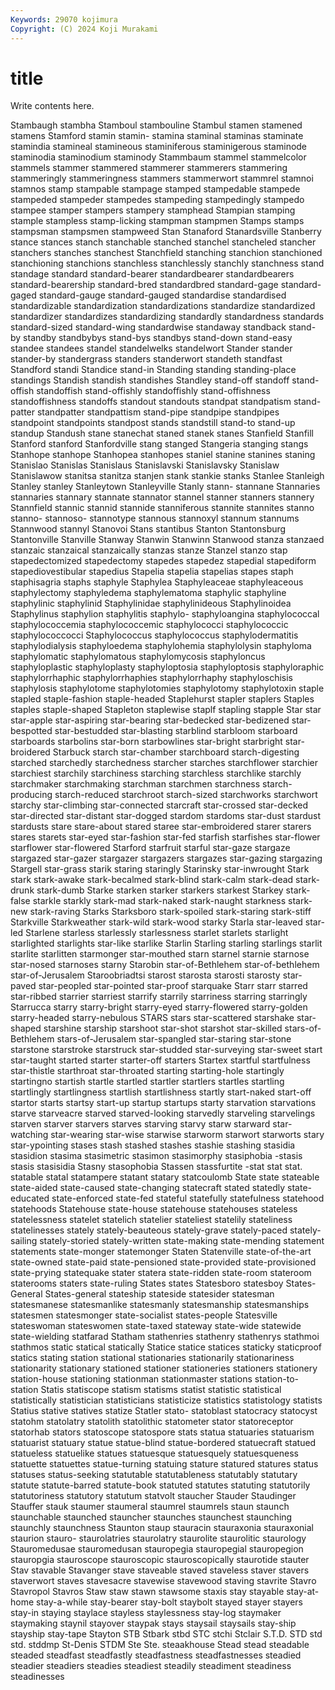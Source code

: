 ```yaml
---
Keywords: 29070 kojimura
Copyright: (C) 2024 Koji Murakami
---
```


# title

Write contents here.



Stambaugh stambha Stamboul stambouline Stambul
stamen stamened stamens Stamford stamin stamin- stamina staminal staminas staminate
stamindia stamineal stamineous staminiferous staminigerous staminode staminodia staminodium staminody Stammbaum
stammel stammelcolor stammels stammer stammered stammerer stammerers stammering stammeringly stammeringness
stammers stammerwort stammrel stamnoi stamnos stamp stampable stampage stamped stampedable
stampede stampeded stampeder stampedes stampeding stampedingly stampedo stampee stamper stampers
stampery stamphead Stampian stamping stample stampless stamp-licking stampman stampmen Stamps
stamps stampsman stampsmen stampweed Stan Stanaford Stanardsville Stanberry stance stances
stanch stanchable stanched stanchel stancheled stancher stanchers stanches stanchest Stanchfield
stanching stanchion stanchioned stanchioning stanchions stanchless stanchlessly stanchly stanchness stand
standage standard standard-bearer standardbearer standardbearers standard-bearership standard-bred standardbred standard-gage standard-gaged
standard-gauge standard-gauged standardise standardised standardizable standardization standardizations standardize standardized standardizer
standardizes standardizing standardly standardness standards standard-sized standard-wing standardwise standaway standback
stand-by standby standbybys stand-bys standbys stand-down stand-easy standee standees standel
standelwelks standelwort Stander stander stander-by standergrass standers standerwort standeth standfast
Standford standi Standice stand-in Standing standing standing-place standings Standish standish
standishes Standley stand-off standoff stand-offish standoffish stand-offishly standoffishly stand-offishness standoffishness
standoffs standout standouts standpat standpatism stand-patter standpatter standpattism stand-pipe standpipe
standpipes standpoint standpoints standpost stands standstill stand-to stand-up standup Standush
stane stanechat staned stanek stanes Stanfield Stanfill Stanford stanford Stanfordville
stang stanged Stangeria stanging stangs Stanhope stanhope Stanhopea stanhopes staniel
stanine stanines staning Stanislao Stanislas Stanislaus Stanislavski Stanislavsky Stanislaw Stanislawow
stanitsa stanitza stanjen stank stankie stanks Stanlee Stanleigh Stanley stanley
Stanleytown Stanleyville Stanly stann- stannane Stannaries stannaries stannary stannate stannator
stannel stanner stanners stannery Stannfield stannic stannid stannide stanniferous stannite
stannites stanno stanno- stannoso- stannotype stannous stannoxyl stannum stannums Stannwood
stannyl Stanovoi Stans stantibus Stanton Stantonsburg Stantonville Stanville Stanway Stanwin
Stanwinn Stanwood stanza stanzaed stanzaic stanzaical stanzaically stanzas stanze Stanzel
stanzo stap stapedectomized stapedectomy stapedes stapedez stapedial stapediform stapediovestibular stapedius
Stapelia stapelia stapelias stapes staph staphisagria staphs staphyle Staphylea Staphyleaceae
staphyleaceous staphylectomy staphyledema staphylematoma staphylic staphyline staphylinic staphylinid Staphylinidae staphylinideous
Staphylinoidea Staphylinus staphylion staphylitis staphylo- staphyloangina staphylococcal staphylococcemia staphylococcemic staphylococci
staphylococcic staphylococcocci Staphylococcus staphylococcus staphylodermatitis staphylodialysis staphyloedema staphylohemia staphylolysin staphyloma
staphylomatic staphylomatous staphylomycosis staphyloncus staphyloplastic staphyloplasty staphyloptosia staphyloptosis staphyloraphic staphylorrhaphic
staphylorrhaphies staphylorrhaphy staphyloschisis staphylosis staphylotome staphylotomies staphylotomy staphylotoxin staple stapled
staple-fashion staple-headed Staplehurst stapler staplers Staples staples staple-shaped Stapleton staplewise
staplf stapling stapple Star star star-apple star-aspiring star-bearing star-bedecked star-bedizened
star-bespotted star-bestudded star-blasting starblind starbloom starboard starboards starbolins star-born starbowlines
star-bright starbright star-broidered Starbuck starch star-chamber starchboard starch-digesting starched starchedly
starchedness starcher starches starchflower starchier starchiest starchily starchiness starching starchless
starchlike starchly starchmaker starchmaking starchman starchmen starchness starch-producing starch-reduced starchroot
starch-sized starchworks starchwort starchy star-climbing star-connected starcraft star-crossed star-decked star-directed
star-distant star-dogged stardom stardoms star-dust stardust stardusts stare stare-about stared
staree star-embroidered starer starers stares starets star-eyed star-fashion star-fed starfish
starfishes star-flower starflower star-flowered Starford starfruit starful star-gaze stargaze stargazed
star-gazer stargazer stargazers stargazes star-gazing stargazing Stargell star-grass starik staring
staringly Starinsky star-inwrought Stark stark stark-awake stark-becalmed stark-blind stark-calm stark-dead
stark-drunk stark-dumb Starke starken starker starkers starkest Starkey stark-false starkle
starkly stark-mad stark-naked stark-naught starkness stark-new stark-raving Starks Starksboro stark-spoiled
stark-staring stark-stiff Starkville Starkweather stark-wild stark-wood starky Starla star-leaved star-led
Starlene starless starlessly starlessness starlet starlets starlight starlighted starlights star-like
starlike Starlin Starling starling starlings starlit starlite starlitten starmonger star-mouthed
starn starnel starnie starnose star-nosed starnoses starny Starobin star-of-Bethlehem star-of-bethlehem
star-of-Jerusalem Staroobriadtsi starost starosta starosti starosty star-paved star-peopled star-pointed star-proof
starquake Starr starr starred star-ribbed starrier starriest starrify starrily starriness
starring starringly Starrucca starry starry-bright starry-eyed starry-flowered starry-golden starry-headed starry-nebulous
STARS stars star-scattered starshake star-shaped starshine starship starshoot star-shot starshot
star-skilled stars-of-Bethlehem stars-of-Jerusalem star-spangled star-staring star-stone starstone starstroke starstruck star-studded
star-surveying star-sweet start star-taught started starter starter-off starters Startex startful
startfulness star-thistle starthroat star-throated starting starting-hole startingly startingno startish startle
startled startler startlers startles startling startlingly startlingness startlish startlishness startly
start-naked start-off startor starts startsy start-up startup startups starty starvation
starvations starve starveacre starved starved-looking starvedly starveling starvelings starven starver
starvers starves starving starvy starw starward star-watching star-wearing star-wise starwise
starworm starwort starworts stary star-ypointing stases stash stashed stashes stashie
stashing stasidia stasidion stasima stasimetric stasimon stasimorphy stasiphobia -stasis stasis
stasisidia Stasny stasophobia Stassen stassfurtite -stat stat stat. statable statal
statampere statant statary statcoulomb State state stateable state-aided state-caused state-changing
statecraft stated statedly state-educated state-enforced state-fed stateful statefully statefulness statehood
statehoods Statehouse state-house statehouse statehouses stateless statelessness statelet statelich statelier
stateliest statelily stateliness statelinesses stately stately-beauteous stately-grave stately-paced stately-sailing stately-storied
stately-written state-making state-mending statement statements state-monger statemonger Staten Statenville state-of-the-art
state-owned state-paid state-pensioned state-provided state-provisioned state-prying statequake stater statera state-ridden
state-room stateroom staterooms staters state-ruling States states Statesboro statesboy States-General
States-general stateship stateside statesider statesman statesmanese statesmanlike statesmanly statesmanship statesmanships
statesmen statesmonger state-socialist states-people Statesville stateswoman stateswomen state-taxed stateway state-wide
statewide state-wielding statfarad Statham stathenries stathenry stathenrys stathmoi stathmos static
statical statically Statice statice statices staticky staticproof statics stating station
stational stationaries stationarily stationariness stationarity stationary stationed stationer stationeries stationers
stationery station-house stationing stationman stationmaster stations station-to-station Statis statiscope statism
statisms statist statistic statistical statistically statistician statisticians statisticize statistics statistology
statists Statius stative statives statize Statler stato- statoblast statocracy statocyst
statohm statolatry statolith statolithic statometer stator statoreceptor statorhab stators statoscope
statospore stats statua statuaries statuarism statuarist statuary statue statue-blind statue-bordered
statuecraft statued statueless statuelike statues statuesque statuesquely statuesqueness statuette statuettes
statue-turning statuing stature statured statures status statuses status-seeking statutable statutableness
statutably statutary statute statute-barred statute-book statuted statutes statuting statutorily statutoriness
statutory statutum statvolt staucher Stauder Staudinger Stauffer stauk staumer staumeral
staumrel staumrels staun staunch staunchable staunched stauncher staunches staunchest staunching
staunchly staunchness Staunton staup stauracin stauraxonia stauraxonial staurion stauro- staurolatries
staurolatry staurolite staurolitic staurology Stauromedusae stauromedusan stauropegia stauropegial stauropegion stauropgia
stauroscope stauroscopic stauroscopically staurotide stauter Stav stavable Stavanger stave staveable
staved staveless staver stavers staverwort staves stavesacre stavewise stavewood staving
stavrite Stavro Stavropol Stavros Staw staw stawn stawsome staxis stay
stayable stay-at-home stay-a-while stay-bearer stay-bolt staybolt stayed stayer stayers stay-in
staying staylace stayless staylessness stay-log staymaker staymaking staynil stayover staypak
stays staysail staysails stay-ship stayship stay-tape Stayton STB Stbark stbd
STC stchi Stclair S.T.D. STD std std. stddmp St-Denis STDM
Ste Ste. steaakhouse Stead stead steadable steaded steadfast steadfastly steadfastness
steadfastnesses steadied steadier steadiers steadies steadiest steadily steadiment steadiness steadinesses
